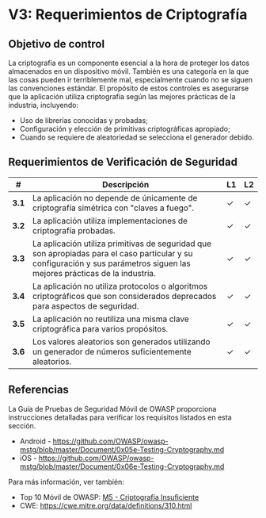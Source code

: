 # V3: Requerimientos de Criptografía

## Objetivo de control

La criptografía es un componente esencial a la hora de proteger los datos almacenados en un dispositivo móvil. También es una categoría en la que las cosas pueden ir terriblemente mal, especialmente cuando no se siguen las convenciones estándar. El propósito de estos controles es asegurarse que la aplicación utiliza criptografía según las mejores prácticas de la industria, incluyendo:

- Uso de librerías conocidas y probadas;
- Configuración y elección de primitivas criptográficas apropiado;
- Cuando se requiere de aleatoriedad se selecciona el generador debido.

## Requerimientos de Verificación de Seguridad

| # | Descripción | L1 | L2 |
| --- | --- | --- | --- |
| **3.1** | La aplicación no depende de únicamente de criptografía simétrica con "claves a fuego".| ✓ | ✓ |
| **3.2** | La aplicación utiliza implementaciones de criptografía probadas. | ✓ | ✓ |
| **3.3** | La aplicación utiliza primitivas de seguridad que son apropiadas para el caso particular y su configuración y sus parámetros siguen las mejores prácticas de la industria. | ✓ | ✓|
| **3.4** | La aplicación no utiliza protocolos o algoritmos criptográficos que son considerados deprecados para aspectos de seguridad.	 | ✓ | ✓|
| **3.5** | La aplicación no reutiliza una misma clave criptográfica para varios propósitos.	 | ✓ | ✓ |
| **3.6** | Los valores aleatorios son generados utilizando un generador de números suficientemente aleatorios. | ✓ | ✓ |

## Referencias

La Guía de Pruebas de Seguridad Móvil de OWASP proporciona instrucciones detalladas para verificar los requisitos listados en esta sección.

- Android - https://github.com/OWASP/owasp-mstg/blob/master/Document/0x05e-Testing-Cryptography.md
- iOS - https://github.com/OWASP/owasp-mstg/blob/master/Document/0x06e-Testing-Cryptography.md

Para más información, ver también:

- Top 10 Móvil de OWASP: [M5 - Criptografía Insuficiente](https://www.owasp.org/index.php/Mobile_Top_10_2016-M5-Insufficient_Cryptography)
- CWE: https://cwe.mitre.org/data/definitions/310.html
